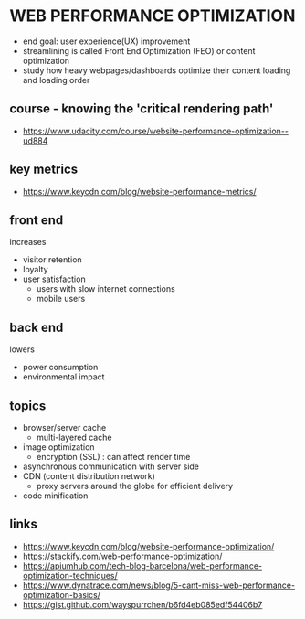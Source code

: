 # WEB PERFORMANCE OPTIMIZATION
- end goal: user experience(UX) improvement
- streamlining is called Front End Optimization (FEO) or content optimization
- study how heavy webpages/dashboards optimize their content loading and loading order


## course - knowing the 'critical rendering path'
- https://www.udacity.com/course/website-performance-optimization--ud884

## key metrics
- https://www.keycdn.com/blog/website-performance-metrics/

## front end
increases
- visitor retention
- loyalty
- user satisfaction
	- users with slow internet connections
	- mobile users

## back end
lowers
- power consumption
- environmental impact

## topics
- browser/server cache
	- multi-layered cache
- image optimization
	- encryption (SSL) : can affect render time
- asynchronous communication with server side
- CDN (content distribution network)
	- proxy servers around the globe for efficient delivery
- code minification

## links
- https://www.keycdn.com/blog/website-performance-optimization/
- https://stackify.com/web-performance-optimization/
- https://apiumhub.com/tech-blog-barcelona/web-performance-optimization-techniques/
- https://www.dynatrace.com/news/blog/5-cant-miss-web-performance-optimization-basics/
- https://gist.github.com/wayspurrchen/b6fd4eb085edf54406b7

